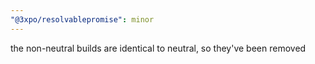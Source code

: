 ```yaml
---
"@3xpo/resolvablepromise": minor
---
```


the non-neutral builds are identical to neutral, so they've been removed
